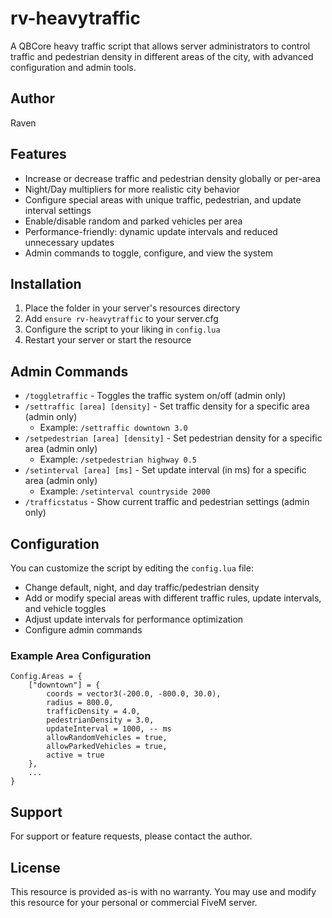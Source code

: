 
# rv-heavytraffic

A QBCore heavy traffic script that allows server administrators to control traffic and pedestrian density in different areas of the city, with advanced configuration and admin tools.

## Author
Raven

## Features
- Increase or decrease traffic and pedestrian density globally or per-area
- Night/Day multipliers for more realistic city behavior
- Configure special areas with unique traffic, pedestrian, and update interval settings
- Enable/disable random and parked vehicles per area
- Performance-friendly: dynamic update intervals and reduced unnecessary updates
- Admin commands to toggle, configure, and view the system

## Installation
1. Place the folder in your server's resources directory
2. Add `ensure rv-heavytraffic` to your server.cfg
3. Configure the script to your liking in `config.lua`
4. Restart your server or start the resource

## Admin Commands
- `/toggletraffic` - Toggles the traffic system on/off (admin only)
- `/settraffic [area] [density]` - Set traffic density for a specific area (admin only)
  - Example: `/settraffic downtown 3.0`
- `/setpedestrian [area] [density]` - Set pedestrian density for a specific area (admin only)
  - Example: `/setpedestrian highway 0.5`
- `/setinterval [area] [ms]` - Set update interval (in ms) for a specific area (admin only)
  - Example: `/setinterval countryside 2000`
- `/trafficstatus` - Show current traffic and pedestrian settings (admin only)

## Configuration
You can customize the script by editing the `config.lua` file:
- Change default, night, and day traffic/pedestrian density
- Add or modify special areas with different traffic rules, update intervals, and vehicle toggles
- Adjust update intervals for performance optimization
- Configure admin commands

### Example Area Configuration
```
Config.Areas = {
    ["downtown"] = {
        coords = vector3(-200.0, -800.0, 30.0),
        radius = 800.0,
        trafficDensity = 4.0,
        pedestrianDensity = 3.0,
        updateInterval = 1000, -- ms
        allowRandomVehicles = true,
        allowParkedVehicles = true,
        active = true
    },
    ...
}
```

## Support
For support or feature requests, please contact the author.

## License
This resource is provided as-is with no warranty. You may use and modify this resource for your personal or commercial FiveM server.

